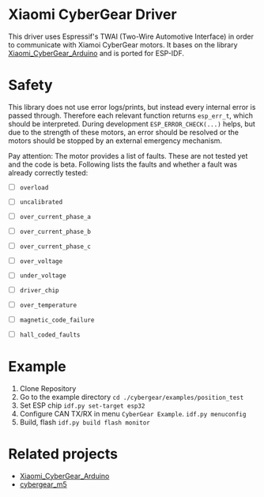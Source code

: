# Xiaomi CyberGear Driver

This driver uses Espressif's TWAI (Two-Wire Automotive Interface) in 
order to communicate with Xiamoi CyberGear motors. It bases on the library 
[Xiaomi_CyberGear_Arduino](https://github.com/DanielKalicki/Xiaomi_CyberGear_Arduino) 
and is ported for ESP-IDF.

# Safety

This library does not use error logs/prints, but instead every internal error is 
passed through. Therefore each relevant function returns `esp_err_t`, which should
be interpreted. During development `ESP_ERROR_CHECK(...)` helps, but due to the strength
of these motors, an error should be resolved or the motors should be stopped by an 
external emergency mechanism.

Pay attention: The motor provides a list of faults. These are not tested yet and the code is beta.
Following lists the faults and whether a fault was already correctly tested:

* [ ] `overload`
* [ ] `uncalibrated`
* [ ] `over_current_phase_a`
* [ ] `over_current_phase_b`
* [ ] `over_current_phase_c`
* [ ] `over_voltage`
* [ ] `under_voltage`
* [ ] `driver_chip`
* [ ] `over_temperature`
* [ ] `magnetic_code_failure`
* [ ] `hall_coded_faults`


# Example

1. Clone Repository
2. Go to the example directory 
   `cd ./cybergear/examples/position_test`
3. Set ESP chip
   `idf.py set-target esp32`
4. Configure CAN TX/RX in menu `CyberGear Example`.
   `idf.py menuconfig`
5. Build, flash
   `idf.py build flash monitor`

# Related projects

* [Xiaomi_CyberGear_Arduino](https://github.com/DanielKalicki/Xiaomi_CyberGear_Arduino) 
* [cybergear_m5](https://github.com/project-sternbergia/cybergear_m5)